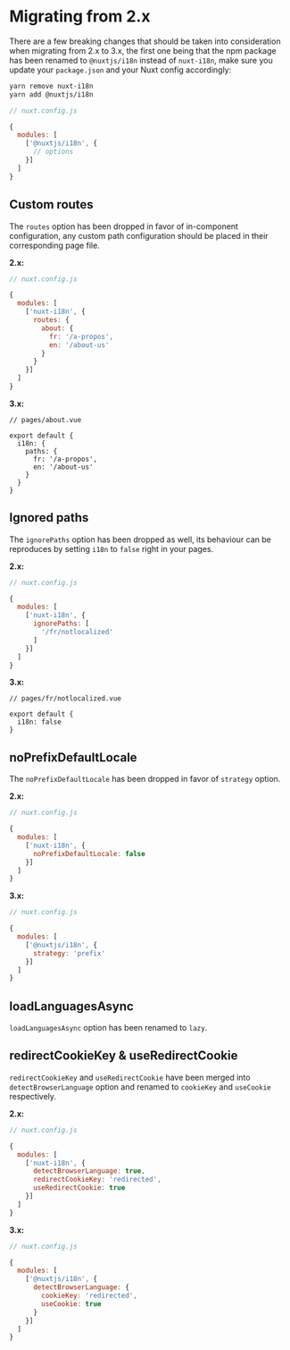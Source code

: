 # Migrating from 2.x

There are a few breaking changes that should be taken into consideration when migrating from 2.x to 3.x, the first one being that the npm package has been renamed to `@nuxtjs/i18n` instead of `nuxt-i18n`, make sure you update your `package.json` and your Nuxt config accordingly:

```sh
yarn remove nuxt-i18n
yarn add @nuxtjs/i18n
```

```js
// nuxt.config.js

{
  modules: [
    ['@nuxtjs/i18n', {
      // options
    }]
  ]
}
```


## Custom routes

The `routes` option has been dropped in favor of in-component configuration, any custom path configuration should be placed in their corresponding page file.

**2.x:**

```js
// nuxt.config.js

{
  modules: [
    ['nuxt-i18n', {
      routes: {
        about: {
          fr: '/a-propos',
          en: '/about-us'
        }
      }
    }]
  ]
}
```

**3.x:**

```vue
// pages/about.vue

export default {
  i18n: {
    paths: {
      fr: '/a-propos',
      en: '/about-us'
    }
  }
}
```

## Ignored paths


The `ignorePaths` option has been dropped as well, its behaviour can be reproduces by setting `i18n` to `false` right in your pages.

**2.x:**

```js
// nuxt.config.js

{
  modules: [
    ['nuxt-i18n', {
      ignorePaths: [
        '/fr/notlocalized'
      ]
    }]
  ]
}
```

**3.x:**

```vue
// pages/fr/notlocalized.vue

export default {
  i18n: false
}
```

## noPrefixDefaultLocale

The `noPrefixDefaultLocale` has been dropped in favor of `strategy` option.


**2.x:**

```js
// nuxt.config.js

{
  modules: [
    ['nuxt-i18n', {
      noPrefixDefaultLocale: false
    }]
  ]
}
```

**3.x:**

```js
// nuxt.config.js

{
  modules: [
    ['@nuxtjs/i18n', {
      strategy: 'prefix'
    }]
  ]
}
```

## loadLanguagesAsync

`loadLanguagesAsync` option has been renamed to `lazy`.

## redirectCookieKey & useRedirectCookie

`redirectCookieKey` and `useRedirectCookie` have been merged into `detectBrowserLanguage` option and renamed to `cookieKey` and `useCookie` respectively.

**2.x:**

```js
// nuxt.config.js

{
  modules: [
    ['nuxt-i18n', {
      detectBrowserLanguage: true,
      redirectCookieKey: 'redirected',
      useRedirectCookie: true
    }]
  ]
}
```

**3.x:**

```js
// nuxt.config.js

{
  modules: [
    ['@nuxtjs/i18n', {
      detectBrowserLanguage: {
        cookieKey: 'redirected',
        useCookie: true
      }
    }]
  ]
}
```

